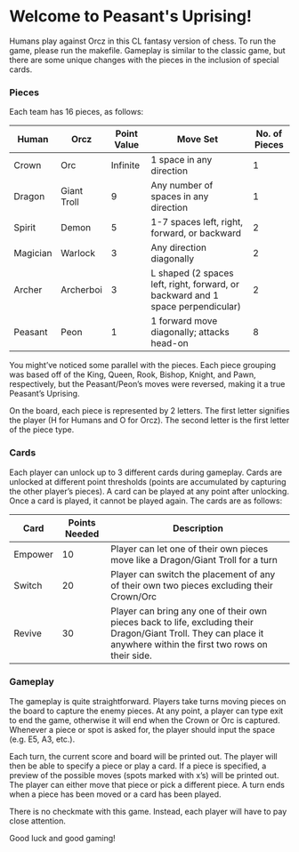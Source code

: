 # Welcome to Peasant's Uprising!

Humans play against Orcz in this CL fantasy version of chess. To run the game, please run the makefile. Gameplay is similar to the classic game, but there are some unique changes with the pieces in the inclusion of special cards.

### Pieces
Each team has 16 pieces, as follows:

Human | Orcz | Point Value | Move Set | No. of Pieces
------|------|-------------|----------|--------------
Crown| Orc | Infinite | 1 space in any direction | 1
Dragon | Giant Troll | 9 | Any number of spaces in any direction | 1
Spirit | Demon | 5 | 1-7 spaces left, right, forward, or backward | 2
Magician | Warlock | 3 | Any direction diagonally | 2
Archer | Archerboi | 3 | L shaped (2 spaces left, right, forward, or backward and 1 space perpendicular) | 2
Peasant | Peon | 1 | 1 forward move diagonally; attacks head-on | 8

You might’ve noticed some parallel with the pieces. Each piece grouping was based off of the King, Queen, Rook, Bishop, Knight, and Pawn, respectively, but the Peasant/Peon’s moves were reversed, making it a true Peasant’s Uprising.

On the board, each piece is represented by 2 letters. The first letter signifies the player (H for Humans and O for Orcz). The second letter is the first letter of the piece type. 

### Cards
Each player can unlock up to 3 different cards during gameplay. Cards are unlocked at different point thresholds (points are accumulated by capturing the other player’s pieces). A card can be played at any point after unlocking. Once a card is played, it cannot be played again. The cards are as follows:

Card | Points Needed | Description
-----|---------------|------------
Empower | 10 | Player can let one of their own pieces move like a Dragon/Giant Troll for a turn
Switch | 20 | Player can switch the placement of any of their own two pieces excluding their Crown/Orc
Revive | 30 | Player can bring any one of their own pieces back to life, excluding their Dragon/Giant Troll. They can place it anywhere within the first two rows on their side.

### Gameplay
The gameplay is quite straightforward. Players take turns moving pieces on the board to capture the enemy pieces. At any point, a player can type exit to end the game, otherwise it will end when the Crown or Orc is captured. Whenever a piece or spot is asked for, the player should input the space (e.g. E5, A3, etc.).

Each turn, the current score and board will be printed out. The player will then be able to specify a piece or play a card. If a piece is specified, a preview of the possible moves (spots marked with x’s) will be printed out. The player can either move that piece or pick a different piece. A turn ends when a piece has been moved or a card has been played.

There is no checkmate with this game. Instead, each player will have to pay close attention.

Good luck and good gaming!
